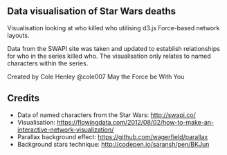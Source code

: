 ## Data visualisation of Star Wars deaths

Visualisation looking at who killed who utilising d3.js Force-based network layouts.

Data from the SWAPI site was taken and updated to establish relationships for who in the series killed who.
The visualisation only relates to named characters within the series.

Created by Cole Henley @cole007
May the Force be With You

## Credits

- Data of named characters from the Star Wars: http://swapi.co/ 
- Visualisation: https://flowingdata.com/2012/08/02/how-to-make-an-interactive-network-visualization/
- Parallax background effect: https://github.com/wagerfield/parallax
- Background stars technique: http://codepen.io/saransh/pen/BKJun
